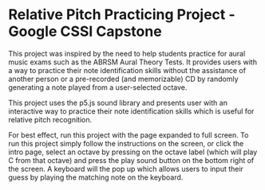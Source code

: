 # Relative Pitch Practicing Project - Google CSSI Capstone

This project was inspired by the need to help students practice for aural music exams such as the ABRSM Aural Theory Tests. It provides users with a way to practice their note identification skills without the assistance of another person or a pre-recorded (and memorizable) CD by randomly generating a note played from a user-selected octave.

This project uses the p5.js sound library and presents user with an interactive way to practice their note identification skills which is useful for relative pitch recognition.

For best effect, run this project with the page expanded to full screen. To run this project simply follow the instructions on the screen, or click the intro page, select an octave by pressing on the octave label (which will play C from that octave) and press the play sound button on the bottom right of the screen. A keyboard will the pop up which allows users to input their guess by playing the matching note on the keyboard.
